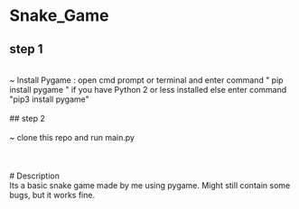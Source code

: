 # Snake_Game

## step 1
<br>
~ Install Pygame : open cmd prompt or terminal and enter command " pip install pygame " if you have Python 2 or less installed else enter command "pip3 install pygame" 
<br>
<br>
## step 2
<br>
<br>
~ clone this repo and run main.py 
<br>
<br>
<br>
<br>
# Description
<br>
Its a basic snake game made by me using pygame. Might still contain some bugs, but it works fine.

